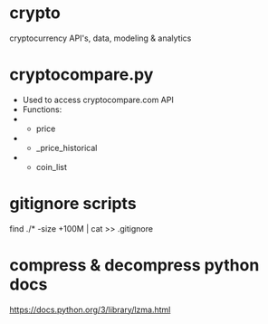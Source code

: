 # crypto
cryptocurrency API's, data, modeling &amp; analytics

# cryptocompare.py
* Used to access cryptocompare.com API 
* Functions:
* - price
* - <timeperiod>_price_historical
* - coin_list

# gitignore scripts
find ./* -size +100M | cat >> .gitignore

# compress & decompress python docs
https://docs.python.org/3/library/lzma.html

